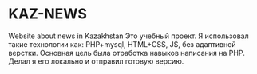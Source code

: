 # KAZ-NEWS
Website about news in Kazakhstan
Это учебный проект. Я использовал такие технологии как: PHP+mysql, HTML+CSS, JS, без адаптивной верстки.
Основная цель была отработка навыков написания на PHP. 
Делал я его локально и отправил готовую версию.
